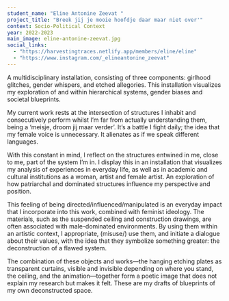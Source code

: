 ```yaml
---
student_name: "Eline Antonine Zeevat "
project_title: "Breek jij je mooie hoofdje daar maar niet over'"
context: Socio-Political Context
year: 2022-2023
main_image: eline-antonine-zeevat.jpg
social_links:
  - "https://harvestingtraces.netlify.app/members/eline/eline"
  - "https://www.instagram.com/_elineantonine_zeevat"
---
```

A multidisciplinary installation, consisting of three components: girlhood glitches, gender whispers, and etched allegories. This installation visualizes my exploration of and within hierarchical systems, gender biases and societal blueprints.

My current work rests at the intersection of structures I inhabit and consecutively perform whilst I’m far from actually understanding them, being a ‘meisje, droom jij maar verder’. It’s a battle I fight daily; the idea that my female voice is unnecessary. It alienates as if we speak different languages.

With this constant in mind, I reflect on the structures entwined in me, close to me, part of the system I’m in. I display this in an installation that visualizes my analysis of experiences in everyday life, as well as in academic and cultural institutions as a woman, artist and female artist. An exploration of how patriarchal and dominated structures influence my perspective and position.

This feeling of being directed/influenced/manipulated is an everyday impact that I incorporate into this work, combined with feminist ideology. The materials, such as the suspended ceiling and construction drawings, are often associated with male-dominated environments. By using them within an artistic context, I appropriate, (misuse/) use them, and initiate a dialogue about their values, with the idea that they symbolize something greater: the deconstruction of a flawed system.

The combination of these objects and works—the hanging etching plates as transparent curtains, visible and invisible depending on where you stand, the ceiling, and the animation—together form a poetic image that does not explain my research but makes it felt. These are my drafts of blueprints of my own deconstructed space.